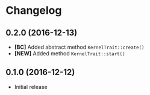 # Changelog

## 0.2.0 (2016-12-13)

- **[BC]** Added abstract method `KernelTrait::create()`
- **[NEW]** Added method `KernelTrait::start()`

## 0.1.0 (2016-12-12)

- Initial release
